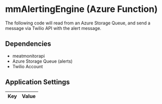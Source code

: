 # mmAlertingEngine (Azure Function)

The following code will read from an Azure Storage Queue, and send a message via Twilio API with the alert message.

## Dependencies
* meatmonitorapi
* Azure Storage Queue (alerts)
* Twilio Account

## Application Settings
|Key |Value |
|---|---|

